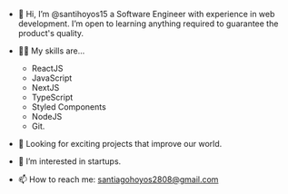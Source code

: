 - 👋 Hi, I’m @santihoyos15 a Software Engineer with experience in web development. I’m open to learning anything required to guarantee the product's quality.

- 🤹‍♀️ My skills are...
    - ReactJS
    - JavaScript
    - NextJS 
    - TypeScript 
    - Styled Components
    - NodeJS
    - Git. 

- 🚀 Looking for exciting projects that improve our world.
- 👀 I’m interested in startups.
- 📫 How to reach me: santiagohoyos2808@gmail.com

<!---
santihoyos15/santihoyos15 is a ✨ special ✨ repository because its `README.md` (this file) appears on your GitHub profile.
You can click the Preview link to take a look at your changes.
--->
